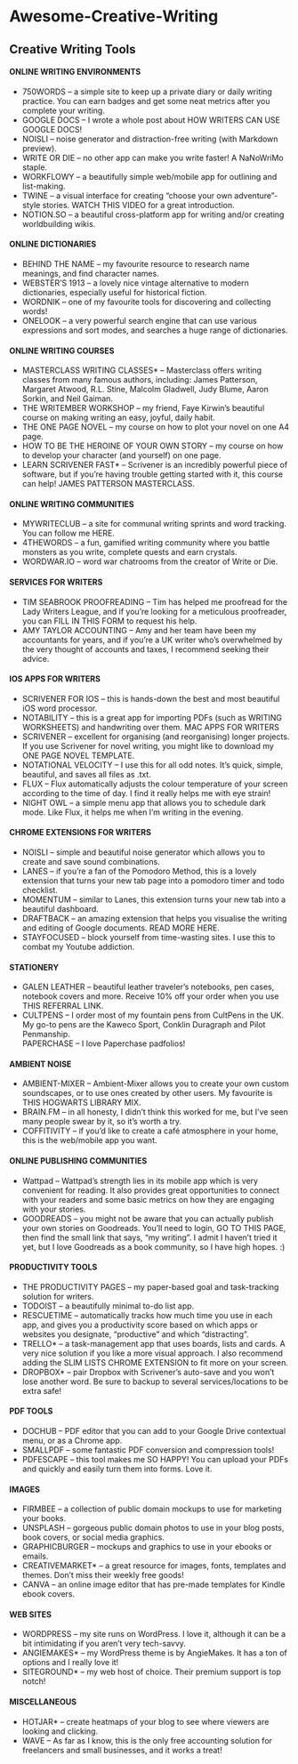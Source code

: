 # Awesome-Creative-Writing


## Creative Writing Tools
#### ONLINE WRITING ENVIRONMENTS
<ul>  <li>750WORDS – a simple site to keep up a private diary or daily writing practice. You can earn badges and get some neat metrics after you complete your writing.
  </li><li>GOOGLE DOCS – I wrote a whole post about HOW WRITERS CAN USE GOOGLE DOCS!
  </li><li>NOISLI – noise generator and distraction-free writing (with Markdown preview).
  </li><li>WRITE OR DIE – no other app can make you write faster! A NaNoWriMo staple.
  </li><li>WORKFLOWY – a beautifully simple web/mobile app for outlining and list-making.
  </li><li>TWINE – a visual interface for creating “choose your own adventure”-style stories. WATCH THIS VIDEO for a great introduction.
  </li><li>NOTION.SO – a beautiful cross-platform app for writing and/or creating worldbuilding wikis.
  </li>
</ul>

#### ONLINE DICTIONARIES
<ul>
  <li>BEHIND THE NAME – my favourite resource to research name meanings, and find character names.
  </li><li>WEBSTER’S 1913 – a lovely nice vintage alternative to modern dictionaries, especially useful for historical fiction.
  </li><li>WORDNIK – one of my favourite tools for discovering and collecting words!
  </li><li>ONELOOK – a very powerful search engine that can use various expressions and sort modes, and searches a huge range of dictionaries.
  </li>
</ul>

#### ONLINE WRITING COURSES
<ul><li>MASTERCLASS WRITING CLASSES* – Masterclass offers writing classes from many famous authors, including: James Patterson, Margaret Atwood, R.L. Stine, Malcolm Gladwell, Judy Blume, Aaron Sorkin, and Neil Gaiman.
</li><li>THE WRITEMBER WORKSHOP – my friend, Faye Kirwin’s beautiful course on making writing an easy, joyful, daily habit.
</li><li>THE ONE PAGE NOVEL – my course on how to plot your novel on one A4 page.
</li><li>HOW TO BE THE HEROINE OF YOUR OWN STORY – my course on how to develop your character (and yourself) on one page.
</li><li>LEARN SCRIVENER FAST* – Scrivener is an incredibly powerful piece of software, but if you’re having trouble getting started with it, this course can help!
  JAMES PATTERSON MASTERCLASS.</li>
</ul>

#### ONLINE WRITING COMMUNITIES
<ul><li>MYWRITECLUB – a site for communal writing sprints and word tracking. You can follow me HERE.</li>
  <li>4THEWORDS – a fun, gamified writing community where you battle monsters as you write, complete quests and earn crystals.</li>
  <li>WORDWAR.IO – word war chatrooms from the creator of Write or Die.</li>
</ul>

#### SERVICES FOR WRITERS
<ul><li>TIM SEABROOK PROOFREADING – Tim has helped me proofread for the Lady Writers League, and  if you’re looking for a meticulous proofreader, you can FILL IN THIS FORM to request his help.
</li><li>AMY TAYLOR ACCOUNTING – Amy and her team have been my accountants for years, and if you’re a UK writer who’s overwhelmed by the very thought of accounts and taxes, I recommend seeking their advice.</li>
</ul>
  
#### IOS APPS FOR WRITERS
<ul><li>SCRIVENER FOR IOS – this is hands-down the best and most beautiful iOS word processor.
</li><li>NOTABILITY – this is a great app for importing PDFs (such as WRITING WORKSHEETS) and handwriting over them.
MAC APPS FOR WRITERS
</li><li>SCRIVENER – excellent for organising (and reorganising) longer projects. If you use Scrivener for novel writing, you might like to download my ONE PAGE NOVEL TEMPLATE.
</li><li>NOTATIONAL VELOCITY – I use this for all odd notes. It’s quick, simple, beautiful, and saves all files as .txt.
</li><li>FLUX – Flux automatically adjusts the colour temperature of your screen according to the time of day. I find it really helps me with eye strain!
</li><li>NIGHT OWL – a simple menu app that allows you to schedule dark mode. Like Flux, it helps me when I’m writing in the evening.</li>
</ul>

#### CHROME EXTENSIONS FOR WRITERS
<ul><li>NOISLI – simple and beautiful noise generator which allows you to create and save sound combinations.
</li><li>LANES – if you’re a fan of the Pomodoro Method, this is a lovely extension that turns your new tab page into a pomodoro timer and todo checklist.
</li><li>MOMENTUM – similar to Lanes, this extension turns your new tab into a beautiful dashboard.
</li><li>DRAFTBACK – an amazing extension that helps you visualise the writing and editing of Google documents. READ MORE HERE.
</li><li>STAYFOCUSED – block yourself from time-wasting sites. I use this to combat my Youtube addiction.</li>
</ul>

#### STATIONERY
<ul>  <li>GALEN LEATHER – beautiful leather traveler’s notebooks, pen cases, notebook covers and more. Receive 10% off your order when you use THIS REFERRAL LINK.</li>
  <li>CULTPENS – I order most of my fountain pens from CultPens in the UK. My go-to pens are the Kaweco Sport, Conklin Duragraph and Pilot Penmanship.</li
  <li>PAPERCHASE – I love Paperchase padfolios!</li>
</ul>

#### AMBIENT NOISE
<ul>  <li>AMBIENT-MIXER – Ambient-Mixer allows you to create your own custom soundscapes, or to use ones created by other users. My favourite is THIS HOGWARTS LIBRARY MIX.</li>
  <li>BRAIN.FM – in all honesty, I didn’t think this worked for me, but I’ve seen many people swear by it, so it’s worth a try.</li>
  <li>COFFITIVITY – if you’d like to create a café atmosphere in your home, this is the web/mobile app you want.</li>
</ul>

#### ONLINE PUBLISHING COMMUNITIES
<ul><li>Wattpad – Wattpad’s strength lies in its mobile app which is very convenient for reading. It also provides great opportunities to connect with your readers and some basic metrics on how they are engaging with your stories.</li>
<li>GOODREADS – you might not be aware that you can actually publish your own stories on Goodreads. You’ll need to login, GO TO THIS PAGE, then find the small link that says, “my writing”. I admit I haven’t tried it yet, but I love Goodreads as a book community, so I have high hopes. :)</li>
</ul>

#### PRODUCTIVITY TOOLS
<ul><li>THE PRODUCTIVITY PAGES – my paper-based goal and task-tracking solution for writers.
</li><li>TODOIST – a beautifully minimal to-do list app.
</li><li>RESCUETIME – automatically tracks how much time you use in each app, and gives you a productivity score based on which apps or websites you designate, “productive” and which “distracting”.
</li><li>TRELLO* – a task-management app that uses boards, lists and cards. A very nice solution if you like a more visual approach. I also recommend adding the SLIM LISTS CHROME EXTENSION to fit more on your screen.
</li><li>DROPBOX* – pair Dropbox with Scrivener’s auto-save and you won’t lose another word. Be sure to backup to several services/locations to be extra safe!</li>
</ul>

#### PDF TOOLS
<ul><li>DOCHUB – PDF editor that you can add to your Google Drive contextual menu, or as a Chrome app.
</li><li>SMALLPDF – some fantastic PDF conversion and compression tools!
</li><li>PDFESCAPE – this tool makes me SO HAPPY! You can upload your PDFs and quickly and easily turn them into forms. Love it.</li>
</ul>

#### IMAGES
<ul><li>FIRMBEE – a collection of public domain mockups to use for marketing your books.
</li><li>UNSPLASH – gorgeous public domain photos to use in your blog posts, book covers, or social media graphics.
</li><li>GRAPHICBURGER – mockups and graphics to use in your ebooks or emails.
</li><li>CREATIVEMARKET* – a great resource for images, fonts, templates and themes. Don’t miss their weekly free goods!
  </li><li>CANVA – an online image editor that has pre-made templates for Kindle ebook covers.</li>
</ul>

#### WEB SITES
<ul><li>WORDPRESS – my site runs on WordPress. I love it, although it can be a bit intimidating if you aren’t very tech-savvy.
</li><li>ANGIEMAKES* – my WordPress theme is by AngieMakes. It has a ton of options and I really love it!
  </li><li>SITEGROUND* – my web host of choice. Their premium support is top notch!</li>
</ul>

#### MISCELLANEOUS
<ul><li>HOTJAR* – create heatmaps of your blog to see where viewers are looking and clicking.
</li><li>WAVE – As far as I know, this is the only free accounting solution for freelancers and small businesses, and it works a treat!</li>
</ul>
